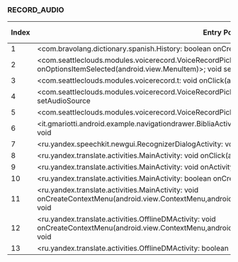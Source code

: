 ### RECORD_AUDIO
| Index | Entry Point & APIs | Screen shot | Resource id | Label |
| ------------- | ------------- | ------------- |-------------|-------------|
| 1 | <com.bravolang.dictionary.spanish.History: boolean onCreateOptionsMenu(android.view.Menu)>; void <init> | ![](D:\COSMOS\output\py\Play_win8\Books_Reference\com.bravolang.dictionary.spanish\com.bravolang.dictionary.spanish.History.png) |  | |
| 2 | <com.seattleclouds.modules.voicerecord.VoiceRecordPickerActivity: boolean onOptionsItemSelected(android.view.MenuItem)>; void setAudioSource | ![](D:\COSMOS\output\py\Play_win8\Books_Reference\com.hogjdks.xidhspf\com.seattleclouds.modules.voicerecord.VoiceRecordPickerActivity.png) |  | |
| 3 | <com.seattleclouds.modules.voicerecord.t: void onClick(android.view.View)>; void setAudioSource | ![](D:\COSMOS\output\py\Play_win8\Books_Reference\com.hogjdks.xidhspf\com.seattleclouds.modules.voicerecord.VoiceRecordPickerActivity.png) |  | |
| 4 | <com.seattleclouds.modules.voicerecord.VoiceRecordPickerActivity: void onCreate(android.os.Bundle)>; void setAudioSource | ![](D:\COSMOS\output\py\Play_win8\Books_Reference\com.hogjdks.xidhspf\com.seattleclouds.modules.voicerecord.VoiceRecordPickerActivity.png) |  | |
| 5 | <com.seattleclouds.modules.voicerecord.VoiceRecordPickerActivity: void onResume()>; void setAudioSource | ![](D:\COSMOS\output\py\Play_win8\Books_Reference\com.hogjdks.xidhspf\com.seattleclouds.modules.voicerecord.VoiceRecordPickerActivity.png) |  | |
| 6 | <it.gmariotti.android.example.navigationdrawer.BibliaActivity: boolean onCreateOptionsMenu(android.view.Menu)>; void <init> | ![](D:\COSMOS\output\py\Play_win8\Books_Reference\com.teulys.bibliareinavalera1960\it.gmariotti.android.example.navigationdrawer.BibliaActivity.png) |  | |
| 7 | <ru.yandex.speechkit.newgui.RecognizerDialogActivity: void onBackPressed()>; void cancel | ![](D:\COSMOS\output\py\Play_win8\Books_Reference\ru.yandex.translate\ru.yandex.speechkit.newgui.RecognizerDialogActivity.png) |  | |
| 8 | <ru.yandex.translate.activities.MainActivity: void onClick(android.view.View)>; void <init> | ![](D:\COSMOS\output\py\Play_win8\Books_Reference\ru.yandex.translate\ru.yandex.translate.activities.MainActivity.png) |  | |
| 9 | <ru.yandex.translate.activities.MainActivity: void onActivityResult(int,int,android.content.Intent)>; void <init> | ![](D:\COSMOS\output\py\Play_win8\Books_Reference\ru.yandex.translate\ru.yandex.translate.activities.MainActivity.png) |  | |
| 10 | <ru.yandex.translate.activities.MainActivity: boolean onCreateOptionsMenu(android.view.Menu)>; void <init> | ![](D:\COSMOS\output\py\Play_win8\Books_Reference\ru.yandex.translate\ru.yandex.translate.activities.MainActivity.png) |  | |
| 11 | <ru.yandex.translate.activities.MainActivity: void onCreateContextMenu(android.view.ContextMenu,android.view.View,android.view.ContextMenu$ContextMenuInfo)>; void <init> | ![](D:\COSMOS\output\py\Play_win8\Books_Reference\ru.yandex.translate\ru.yandex.translate.activities.MainActivity.png) |  | |
| 12 | <ru.yandex.translate.activities.OfflineDMActivity: void onCreateContextMenu(android.view.ContextMenu,android.view.View,android.view.ContextMenu$ContextMenuInfo)>; void <init> | ![](D:\COSMOS\output\py\Play_win8\Books_Reference\ru.yandex.translate\ru.yandex.translate.activities.OfflineDMActivity.png) |  | |
| 13 | <ru.yandex.translate.activities.OfflineDMActivity: boolean onContextItemSelected(android.view.MenuItem)>; void <init> | ![](D:\COSMOS\output\py\Play_win8\Books_Reference\ru.yandex.translate\ru.yandex.translate.activities.OfflineDMActivity.png) |  | |
